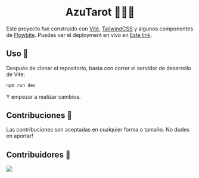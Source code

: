 <h1 align="center">AzuTarot 🧿🔮✨</h1>

Este proyecto fue construido con [Vite](https://vitejs.dev/), [TailwindCSS](https://tailwindcss.com/) y algunos componentes de [Flowbite](https://flowbite.com/). Puedes ver el deployment en vivo en [Este link](https://pagina-tarot.vercel.app).

## Uso 🌙

Después de clonar el repositorio, basta con correr el servidor de desarrollo de Vite:

```bash
npm run dev
```

Y empezar a realizar cambios.

## Contribuciones 🌠

Las contribuciones son aceptadas en cualquier forma o tamaño. No dudes en aportar!

## Contribuidores 🌟

<a align="center" href="https://github.com/EBN10/pagina-tarot/graphs/contributors">
  <img align="center" src="https://contrib.rocks/image?repo=EBN10/pagina-tarot" />
</a>
